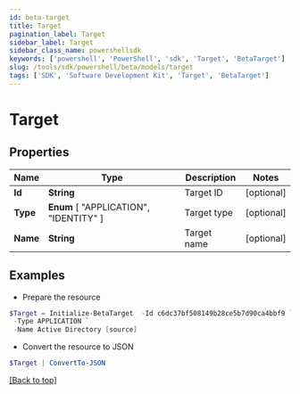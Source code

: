 ```yaml
---
id: beta-target
title: Target
pagination_label: Target
sidebar_label: Target
sidebar_class_name: powershellsdk
keywords: ['powershell', 'PowerShell', 'sdk', 'Target', 'BetaTarget'] 
slug: /tools/sdk/powershell/beta/models/target
tags: ['SDK', 'Software Development Kit', 'Target', 'BetaTarget']
---
```



# Target

## Properties

Name | Type | Description | Notes
------------ | ------------- | ------------- | -------------
**Id** | **String** | Target ID | [optional] 
**Type** |  **Enum** [  "APPLICATION",    "IDENTITY" ] | Target type | [optional] 
**Name** | **String** | Target name | [optional] 

## Examples

- Prepare the resource
```powershell
$Target = Initialize-BetaTarget  -Id c6dc37bf508149b28ce5b7d90ca4bbf9 `
 -Type APPLICATION `
 -Name Active Directory [source]
```

- Convert the resource to JSON
```powershell
$Target | ConvertTo-JSON
```


[[Back to top]](#) 

